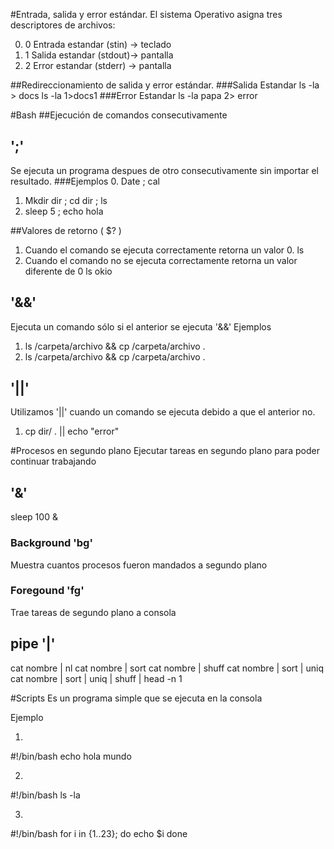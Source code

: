 #Entrada, salida y error estándar.
El sistema Operativo asigna tres descriptores de archivos:

0. 0 Entrada estandar (stin) -> teclado
1. 1 Salida estandar (stdout)-> pantalla
2. 2 Error estandar (stderr) -> pantalla

##Redireccionamiento de salida y error estándar.
###Salida Estandar
ls -la > docs
ls -la 1>docs1
###Error Estandar
ls -la papa 2> error

#Bash
##Ejecución de comandos consecutivamente
## ';'
Se ejecuta un programa despues de otro consecutivamente sin importar el resultado.
###Ejemplos
0. Date ; cal
1. Mkdir dir ; cd dir ; ls
2. sleep 5 ; echo hola

##Valores de retorno ( $? )

1. Cuando el comando se ejecuta correctamente retorna un valor 0.
ls
2. Cuando el comando no se ejecuta correctamente retorna un valor diferente de 0
ls okio

## '&&'
Ejecuta un comando sólo si el anterior se ejecuta '&&'
Ejemplos
1. ls /carpeta/archivo && cp /carpeta/archivo .
2. ls /carpeta/archivo && cp /carpeta/archivo .

## '||'
Utilizamos '||' cuando un comando se ejecuta debido a que el anterior no.
1. cp dir/ . || echo "error"

#Procesos en segundo plano 
Ejecutar tareas en segundo plano para poder continuar trabajando

## '&'
sleep 100 &
### Background 'bg'
Muestra cuantos procesos fueron mandados a segundo plano
### Foregound 'fg'
Trae tareas de segundo plano a consola

## pipe '|'
cat nombre | nl
cat nombre | sort
cat nombre | shuff 
cat nombre | sort | uniq
cat nombre | sort | uniq | shuff | head -n 1 

#Scripts
Es un programa simple que se ejecuta en la consola

Ejemplo

1. 
\#!/bin/bash
echo hola mundo

2. 
\#!/bin/bash
ls -la

3. 
\#!/bin/bash
for i in {1..23}; 
do 
	echo $i
done
